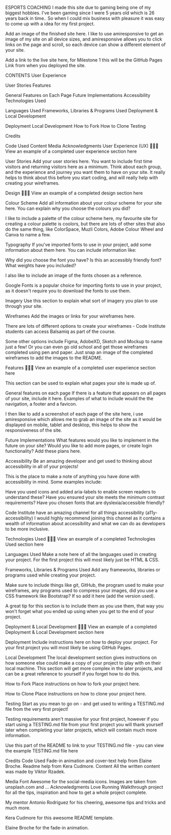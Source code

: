 ESPORTS COACHING
I made this site due to gaming being one of my biggest hobbies. I've been gaming since I were 5 years old which is 26 years back in time.. So when I could mix business with pleasure it was easy to come up with a idea for my first project.

Add an image of the finished site here. I like to use amiresponsive to get an image of my site on all device sizes, and amiresponsive allows you to click links on the page and scroll, so each device can show a different element of your site.

Add a link to the live site here, for Milestone 1 this will be the GitHub Pages Link from when you deployed the site.

CONTENTS
User Experience

User Stories
Features

General Features on Each Page
Future Implementations
Accessibility
Technologies Used

Languages Used
Frameworks, Libraries & Programs Used
Deployment & Local Development

Deployment
Local Development
How to Fork
How to Clone
Testing

Credits

Code Used
Content
Media
Acknowledgments
User Experience (UX)
👩🏻‍💻 View an example of a completed user experience section here

User Stories
Add your user stories here. You want to include first time visitors and returning visitors here as a minimum. Think about each group, and the experience and journey you want them to have on your site. It really helps to think about this before you start coding, and will really help with creating your wireframes.

Design
👩🏻‍💻 View an example of a completed design section here

Colour Scheme
Add all information about your colour scheme for your site here. You can explain why you choose the colours you did?

I like to include a palette of the colour scheme here, my favourite site for creating a colour palette is coolors, but there are lots of other sites that also do the same thing, like ColorSpace, Muzli Colors, Adobe Colour Wheel and Canva to name a few.

Typography
If you've imported fonts to use in your project, add some information about them here. You can include information like:

Why did you choose the font you have? Is this an accessibly friendly font? What weights have you included?

I also like to include an image of the fonts chosen as a reference.

Google Fonts is a popular choice for importing fonts to use in your project, as it doesn't require you to download the fonts to use them.

Imagery
Use this section to explain what sort of imagery you plan to use through your site.

Wireframes
Add the images or links for your wireframes here.

There are lots of different options to create your wireframes - Code Institute students can access Balsamiq as part of the course.

Some other options include Figma, AdobeXD, Sketch and Mockup to name just a few! Or you can even go old school and get those wireframes completed using pen and paper. Just snap an image of the completed wireframes to add the images to the README.

Features
👩🏻‍💻 View an example of a completed user experience section here

This section can be used to explain what pages your site is made up of.

General features on each page
If there is a feature that appears on all pages of your site, include it here. Examples of what to include would the the navigation, a footer and a favicon.

I then like to add a screenshot of each page of the site here, i use amiresponsive which allows me to grab an image of the site as it would be displayed on mobile, tablet and desktop, this helps to show the responsiveness of the site.

Future Implementations
What features would you like to implement in the future on your site? Would you like to add more pages, or create login functionality? Add these plans here.

Accessibility
Be an amazing developer and get used to thinking about accessibility in all of your projects!

This is the place to make a note of anything you have done with accessibility in mind. Some examples include:

Have you used icons and added aria-labels to enable screen readers to understand these? Have you ensured your site meets the minimum contrast requirements? Have you chosen fonts that are dyslexia/accessible friendly?

Code Institute have an amazing channel for all things accessibility (a11y-accessibility) I would highly recommend joining this channel as it contains a wealth of information about accessibility and what we can do as developers to be more inclusive.

Technologies Used
👩🏻‍💻 View an example of a completed Technologies Used section here

Languages Used
Make a note here of all the languages used in creating your project. For the first project this will most likely just be HTML & CSS.

Frameworks, Libraries & Programs Used
Add any frameworks, libraries or programs used while creating your project.

Make sure to include things like git, GitHub, the program used to make your wireframes, any programs used to compress your images, did you use a CSS framework like Bootstrap? If so add it here (add the version used).

A great tip for this section is to include them as you use them, that way you won't forget what you ended up using when you get to the end of your project.

Deployment & Local Development
👩🏻‍💻 View an example of a completed Deployment & Local Development section here

Deployment
Include instructions here on how to deploy your project. For your first project you will most likely be using GitHub Pages.

Local Development
The local development section gives instructions on how someone else could make a copy of your project to play with on their local machine. This section will get more complex in the later projects, and can be a great reference to yourself if you forget how to do this.

How to Fork
Place instructions on how to fork your project here.

How to Clone
Place instructions on how to clone your project here.

Testing
Start as you mean to go on - and get used to writing a TESTING.md file from the very first project!

Testing requirements aren't massive for your first project, however if you start using a TESTING.md file from your first project you will thank yourself later when completing your later projects, which will contain much more information.

Use this part of the README to link to your TESTING.md file - you can view the example TESTING.md file here

Credits
Code Used
Fade-in animation and cover-text help from Elaine Broche.
Readme help from Kera Cudmore.
Content
All the written content was made by Viktor Rzadek.

Media
Font Awesome for the social-media icons.
Images are taken from unsplash.com and ...
Acknowledgments
Love Running Walkthrough project for all the tips, inspiration and how to get a whole project complete.

My mentor Antonio Rodriguez for his cheering, awesome tips and tricks and much more.

Kera Cudmore for this awesome README template.

Elaine Broche for the fade-in animation.